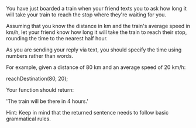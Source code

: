 You have just boarded a train when your friend texts you to ask how long it will take your train to reach the stop where they're waiting for you.

Assuming that you know the distance in km and the train's average speed in km/h, let your friend know how long it will take the train to reach their stop, rounding the time to the nearest half hour.

As you are sending your reply via text, you should specify the time using numbers rather than words.

For example, given a distance of 80 km and an average speed of 20 km/h:

reachDestination(80, 20);

Your function should return:

'The train will be there in 4 hours.'

Hint: Keep in mind that the returned sentence needs to follow basic grammatical rules.